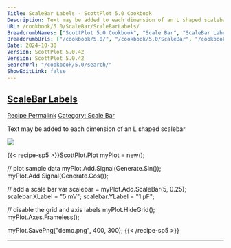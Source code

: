 ```yaml
---
Title: ScaleBar Labels - ScottPlot 5.0 Cookbook
Description: Text may be added to each dimension of an L shaped scalebar
URL: /cookbook/5.0/ScaleBar/ScaleBarLabels/
BreadcrumbNames: ["ScottPlot 5.0 Cookbook", "Scale Bar", "ScaleBar Labels"]
BreadcrumbUrls: ["/cookbook/5.0/", "/cookbook/5.0/ScaleBar", "/cookbook/5.0/ScaleBar/ScaleBarLabels"]
Date: 2024-10-30
Version: ScottPlot 5.0.42
Version: ScottPlot 5.0.42
SearchUrl: "/cookbook/5.0/search/"
ShowEditLink: false
---
```



<h2 style='border-bottom: 0;'><a href='/cookbook/5.0/ScaleBar/ScaleBarLabels'>ScaleBar Labels</a></h2>

<div class="d-flex mb-2">
<a class="btn btn-sm btn-primary me-1" href="/cookbook/5.0/ScaleBar/ScaleBarLabels">Recipe Permalink</a>
<a class="btn btn-sm btn-success me-1" href="/cookbook/5.0/ScaleBar">Category: Scale Bar</a>
</div>

Text may be added to each dimension of an L shaped scalebar

[![](/cookbook/5.0/images/ScaleBarLabels.png?241029205813)](/cookbook/5.0/images/ScaleBarLabels.png?241029205813)

{{< recipe-sp5 >}}ScottPlot.Plot myPlot = new();

// plot sample data
myPlot.Add.Signal(Generate.Sin());
myPlot.Add.Signal(Generate.Cos());

// add a scale bar
var scalebar = myPlot.Add.ScaleBar(5, 0.25);
scalebar.XLabel = "5 mV";
scalebar.YLabel = "1 µF";

// disable the grid and axis labels
myPlot.HideGrid();
myPlot.Axes.Frameless();

myPlot.SavePng("demo.png", 400, 300);
{{< /recipe-sp5 >}}

<hr class='my-5 invisible'>


